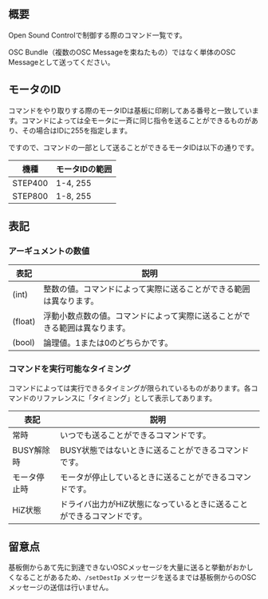 ## 概要

Open Sound Controlで制御する際のコマンド一覧です。

OSC Bundle（複数のOSC Messageを束ねたもの）ではなく単体のOSC Messageとして送ってください。

## モータのID

コマンドをやり取りする際のモータIDは基板に印刷してある番号と一致しています。コマンドによっては全モータに一斉に同じ指令を送ることができるものがあり、その場合はIDに255を指定します。

ですので、コマンドの一部として送ることができるモータIDは以下の通りです。

| 機種 | モータIDの範囲|
| --- | --- |
| STEP400 | 1-4, 255 |
| STEP800 | 1-8, 255 |

## 表記

### アーギュメントの数値

| 表記 | 説明 |
|--------|--------|
| (int) | 整数の値。コマンドによって実際に送ることができる範囲は異なります。 |
| (float) | 浮動小数点数の値。コマンドによって実際に送ることができる範囲は異なります。 |
| (bool) | 論理値。1または0のどちらかです。 |

### コマンドを実行可能なタイミング

コマンドによっては実行できるタイミングが限られているものがあります。各コマンドのリファレンスに「タイミング」として表示してあります。

| 表記 | 説明 |
|--------|--------|
| 常時 | いつでも送ることができるコマンドです。 |
| BUSY解除時 | BUSY状態ではないときに送ることができるコマンドです。 |
| モータ停止時 | モータが停止しているときに送ることができるコマンドです。 |
| HiZ状態 | ドライバ出力がHiZ状態になっているときに送ることができるコマンドです。 |

## 留意点

基板側からあて先に到達できないOSCメッセージを大量に送ると挙動がおかしくなることがあるため、`/setDestIp` メッセージを送るまでは基板側からのOSCメッセージの送信は行いません。